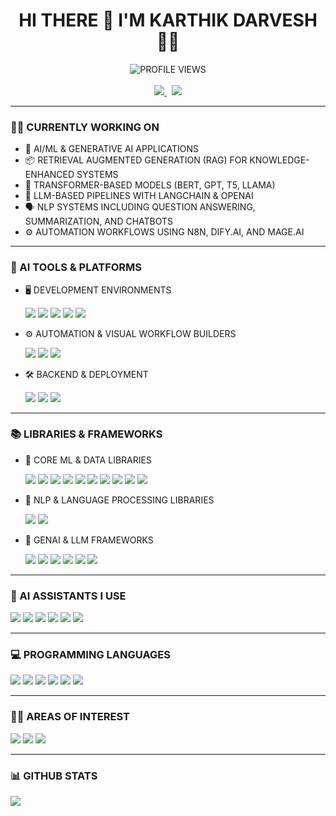 <h1 align="center">HI THERE 👋 I'M KARTHIK DARVESH 👨‍💻</h1>

<p align="center">
  <img src="https://komarev.com/ghpvc/?username=KarthikDarvesh&style=for-the-badge" alt="PROFILE VIEWS" />
  <br><br>
  <a href="https://www.linkedin.com/in/karthik-darvesh-4636a4214">
    <img src="https://img.shields.io/badge/LINKEDIN-0077B5?style=for-the-badge&logo=linkedin&logoColor=white" />
  </a>
  &nbsp;
  <a href="mailto:karthikdarevsh@gmail.com">
    <img src="https://img.shields.io/badge/GMAIL-D14836?style=for-the-badge&logo=gmail&logoColor=white" />
  </a>
</p>

---

### 👨‍💻 CURRENTLY WORKING ON

- 🔬 AI/ML & GENERATIVE AI APPLICATIONS  
- 📦 RETRIEVAL AUGMENTED GENERATION (RAG) FOR KNOWLEDGE-ENHANCED SYSTEMS  
- 🤖 TRANSFORMER-BASED MODELS (BERT, GPT, T5, LLAMA)  
- 🧠 LLM-BASED PIPELINES WITH LANGCHAIN & OPENAI  
- 🗣️ NLP SYSTEMS INCLUDING QUESTION ANSWERING, SUMMARIZATION, AND CHATBOTS  
- ⚙️ AUTOMATION WORKFLOWS USING N8N, DIFY.AI, AND MAGE.AI


---

### 🔧 AI TOOLS & PLATFORMS

- 🖥️ DEVELOPMENT ENVIRONMENTS  
  <p>
    <img src="https://img.shields.io/badge/VS CODE-007ACC?style=for-the-badge&logo=visual-studio-code&logoColor=white" />
    <img src="https://img.shields.io/badge/PYCHARM-000000?style=for-the-badge&logo=pycharm&logoColor=white" />
    <img src="https://img.shields.io/badge/JUPYTER-F37626?style=for-the-badge&logo=jupyter&logoColor=white" />
    <img src="https://img.shields.io/badge/GOOGLE COLAB-F9AB00?style=for-the-badge&logo=googlecolab&logoColor=black" />
    <img src="https://img.shields.io/badge/ANDROID STUDIO-3DDC84?style=for-the-badge&logo=android-studio&logoColor=white" />
  </p>

- ⚙️ AUTOMATION & VISUAL WORKFLOW BUILDERS  
  <p>
    <img src="https://img.shields.io/badge/N8N AUTOMATION-EF3D55?style=for-the-badge&logo=n8n&logoColor=white" />
    <img src="https://img.shields.io/badge/DIFY.AI-1E90FF?style=for-the-badge&logoColor=white" />
    <img src="https://img.shields.io/badge/MAGE.AI-10A37F?style=for-the-badge&logoColor=white" />
  </p>

- 🛠️ BACKEND & DEPLOYMENT  
  <p>
    <img src="https://img.shields.io/badge/FASTAPI-009688?style=for-the-badge&logo=fastapi&logoColor=white" />
    <img src="https://img.shields.io/badge/DOCKER-2496ED?style=for-the-badge&logo=docker&logoColor=white" />
    <img src="https://img.shields.io/badge/FIREBASE-ffca28?style=for-the-badge&logo=firebase&logoColor=black" />
  </p>
---

### 📚 LIBRARIES & FRAMEWORKS

- 🧮 CORE ML & DATA LIBRARIES  
  <p>
    <img src="https://img.shields.io/badge/TENSORFLOW-FF6F00?style=for-the-badge&logo=tensorflow&logoColor=white" />
    <img src="https://img.shields.io/badge/PYTORCH-EE4C2C?style=for-the-badge&logo=pytorch&logoColor=white" />
    <img src="https://img.shields.io/badge/NUMPY-013243?style=for-the-badge&logo=numpy&logoColor=white" />
    <img src="https://img.shields.io/badge/PANDAS-150458?style=for-the-badge&logo=pandas&logoColor=white" />
    <img src="https://img.shields.io/badge/SCIPY-8CAAE6?style=for-the-badge&logo=scipy&logoColor=black" />
    <img src="https://img.shields.io/badge/SCIKIT LEARN-F7931E?style=for-the-badge&logo=scikit-learn&logoColor=white" />
    <img src="https://img.shields.io/badge/XGBOOST-AA2D2D?style=for-the-badge&logo=xgboost&logoColor=white" />
    <img src="https://img.shields.io/badge/LIGHTGBM-00C100?style=for-the-badge&logo=lightgbm&logoColor=white" />
    <img src="https://img.shields.io/badge/MATPLOTLIB-11557C?style=for-the-badge&logo=matplotlib&logoColor=white" />
    <img src="https://img.shields.io/badge/SEABORN-49BEB7?style=for-the-badge&logo=seaborn&logoColor=white" />
  </p>

- 🧠 NLP & LANGUAGE PROCESSING LIBRARIES  
  <p>
    <img src="https://img.shields.io/badge/SPACY-09A3D5?style=for-the-badge&logo=spacy&logoColor=white" />
    <img src="https://img.shields.io/badge/NLTK-76B947?style=for-the-badge&logo=nltk&logoColor=white" />
  </p>

- 🤖 GENAI & LLM FRAMEWORKS  
  <p>
    <img src="https://img.shields.io/badge/HUGGING FACE-FCC624?style=for-the-badge&logo=huggingface&logoColor=black" />
    <img src="https://img.shields.io/badge/TRANSFORMERS-EF3D55?style=for-the-badge&logo=huggingface&logoColor=white" />
    <img src="https://img.shields.io/badge/SENTENCE TRANSFORMERS-0055A4?style=for-the-badge&logoColor=white" />
    <img src="https://img.shields.io/badge/LANGCHAIN-000000?style=for-the-badge" />
    <img src="https://img.shields.io/badge/OPENAI-412991?style=for-the-badge&logo=openai&logoColor=white" />
    <img src="https://img.shields.io/badge/PINECONE-1E90FF?style=for-the-badge" />
  </p>

---

### 🤖 AI ASSISTANTS I USE

<p>
  <img src="https://img.shields.io/badge/CHATGPT-10A37F?style=for-the-badge&logo=openai&logoColor=white" />
  <img src="https://img.shields.io/badge/CLAUDE-000000?style=for-the-badge&logo=anthropic&logoColor=white" />
  <img src="https://img.shields.io/badge/GEMINI-4285F4?style=for-the-badge&logo=google&logoColor=white" />
  <img src="https://img.shields.io/badge/GROK-1A1A1A?style=for-the-badge&logo=x&logoColor=white" />
  <img src="https://img.shields.io/badge/PERPLEXITY-4C00FF?style=for-the-badge&logoColor=white" />
  <img src="https://img.shields.io/badge/PHIND-006AFF?style=for-the-badge&logoColor=white" />
</p>


---

### 💻 PROGRAMMING LANGUAGES

<p>
  <img src="https://img.shields.io/badge/PYTHON-3776AB?style=for-the-badge&logo=python&logoColor=white" />
  <img src="https://img.shields.io/badge/C++-00599C?style=for-the-badge&logo=cplusplus&logoColor=white" />
  <img src="https://img.shields.io/badge/JAVA-007396?style=for-the-badge&logo=java&logoColor=white" />
  <img src="https://img.shields.io/badge/SQL-F80000?style=for-the-badge&logo=sqlite&logoColor=black" />
  <img src="https://img.shields.io/badge/JAVASCRIPT-F7DF1E?style=for-the-badge&logo=javascript&logoColor=black" />
  <img src="https://img.shields.io/badge/C Programmimg-00599C?style=for-the-badge&logo=c&logoColor=white" />
</p>


---

### 🔭🤖 AREAS OF INTEREST

<p>
  <img src="https://img.shields.io/badge/ARTIFICIAL INTELLIGENCE-FF4C4C?style=for-the-badge&logo=ai&logoColor=white" />
  <img src="https://img.shields.io/badge/ASTRONOMY-B80CEF?style=for-the-badge&logo=star&logoColor=white" />
  <img src="https://img.shields.io/badge/STARGAZING-00599C?style=for-the-badge&logo=spacex&logoColor=white" />
</p>


---

### 📊 GITHUB STATS

<p>
  <img src="https://github-readme-stats.vercel.app/api?username=KarthikDarvesh&show_icons=true&title_color=ffffff&icon_color=bb2acf&text_color=daf7dc&bg_color=151515" />
</p>
